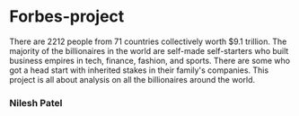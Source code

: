 # Forbes-project

There are 2212 people from 71 countries collectively worth $9.1 trillion. The majority of the billionaires in the world are self-made self-starters who built business empires in tech, finance, fashion, and sports. There are some who got a head start with inherited stakes in their family's companies. This project is all about analysis on all the billionaires around the world.


### Nilesh Patel
